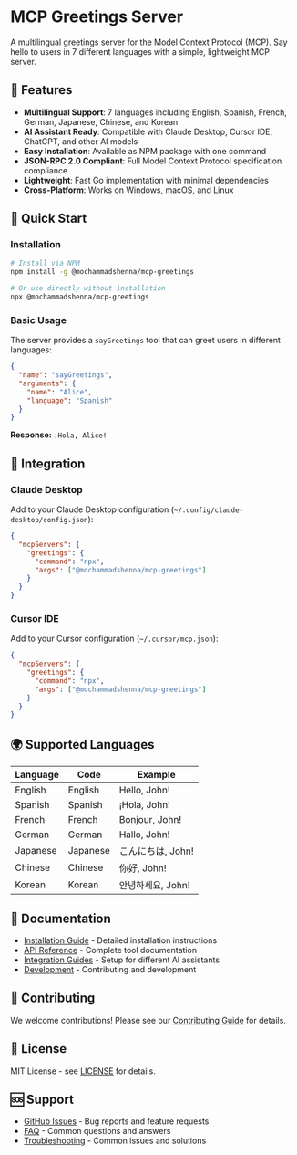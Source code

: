 # MCP Greetings Server

A multilingual greetings server for the Model Context Protocol (MCP). Say hello to users in 7 different languages with a simple, lightweight MCP server.

## 🌟 Features

- **Multilingual Support**: 7 languages including English, Spanish, French, German, Japanese, Chinese, and Korean
- **AI Assistant Ready**: Compatible with Claude Desktop, Cursor IDE, ChatGPT, and other AI models
- **Easy Installation**: Available as NPM package with one command
- **JSON-RPC 2.0 Compliant**: Full Model Context Protocol specification compliance
- **Lightweight**: Fast Go implementation with minimal dependencies
- **Cross-Platform**: Works on Windows, macOS, and Linux

## 🚀 Quick Start

### Installation

```bash
# Install via NPM
npm install -g @mochammadshenna/mcp-greetings

# Or use directly without installation
npx @mochammadshenna/mcp-greetings
```

### Basic Usage

The server provides a `sayGreetings` tool that can greet users in different languages:

```json
{
  "name": "sayGreetings",
  "arguments": {
    "name": "Alice",
    "language": "Spanish"
  }
}
```

**Response:** `¡Hola, Alice!`

## 🔧 Integration

### Claude Desktop

Add to your Claude Desktop configuration (`~/.config/claude-desktop/config.json`):

```json
{
  "mcpServers": {
    "greetings": {
      "command": "npx",
      "args": ["@mochammadshenna/mcp-greetings"]
    }
  }
}
```

### Cursor IDE

Add to your Cursor configuration (`~/.cursor/mcp.json`):

```json
{
  "mcpServers": {
    "greetings": {
      "command": "npx",
      "args": ["@mochammadshenna/mcp-greetings"]
    }
  }
}
```

## 🌍 Supported Languages

| Language | Code | Example |
|----------|------|---------|
| English | English | Hello, John! |
| Spanish | Spanish | ¡Hola, John! |
| French | French | Bonjour, John! |
| German | German | Hallo, John! |
| Japanese | Japanese | こんにちは, John! |
| Chinese | Chinese | 你好, John! |
| Korean | Korean | 안녕하세요, John! |

## 📖 Documentation

- [Installation Guide](installation.md) - Detailed installation instructions
- [API Reference](tools.md) - Complete tool documentation
- [Integration Guides](claude-desktop.md) - Setup for different AI assistants
- [Development](development.md) - Contributing and development

## 🤝 Contributing

We welcome contributions! Please see our [Contributing Guide](contributing.md) for details.

## 📄 License

MIT License - see [LICENSE](https://github.com/mochammadshenna/mcp-greetings/blob/main/LICENSE) for details.

## 🆘 Support

- [GitHub Issues](https://github.com/mochammadshenna/mcp-greetings/issues) - Bug reports and feature requests
- [FAQ](faq.md) - Common questions and answers
- [Troubleshooting](troubleshooting.md) - Common issues and solutions
